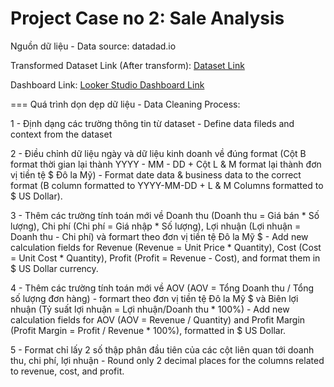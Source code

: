 # Project Case no 2: Sale Analysis

Nguồn dữ liệu - Data source: datadad.io

Transformed Dataset Link (After transform): [Dataset Link](https://docs.google.com/spreadsheets/d/1aNPMBCc8HfnI0tA7yR0WR3jT2vYIoLhch4J_iWvUiZA/edit#gid=1956311044)

Dashboard Link: [Looker Studio Dashboard Link](https://lookerstudio.google.com/u/0/reporting/7126c72d-bc91-4c1e-a7ec-739a99b8d745/page/U3qoD) 

===
Quá trình dọn dẹp dữ liệu - Data Cleaning Process:

1 - Định dạng các trường thông tin từ dataset - Define data fileds and context from the dataset 

2 - Điều chỉnh dữ liệu ngày và dữ liệu kinh doanh về đúng format (Cột B format thời gian lại thành YYYY - MM - DD + Cột L & M format lại thành đơn vị tiền tệ $ Đô la Mỹ) - Format date data & business data to the correct format (B column formatted to YYYY-MM-DD + L & M Columns formatted to $ US Dollar).

3 - Thêm các trường tính toán mới về Doanh thu (Doanh thu = Giá bán * Số lượng), Chi phí (Chi phí = Giá nhập * Số lượng), Lợi nhuận (Lợi nhuận = Doanh thu - Chi phí) và formart theo đơn vị tiền tệ Đô la Mỹ $ - Add new calculation fields for Revenue (Revenue = Unit Price * Quantity), Cost (Cost = Unit Cost * Quantity), Profit (Profit = Revenue - Cost), and format them in $ US Dollar currency.

4 - Thêm các trường tính toán mới về AOV (AOV = Tổng Doanh thu / Tổng số lượng đơn hàng) - formart theo đơn vị tiền tệ Đô la Mỹ $ và Biên lợi nhuận (Tỷ suất lợi nhuận = Lợi nhuận/Doanh thu * 100%) - Add new calculation fields for AOV (AOV = Revenue / Quantity) and Profit Margin (Profit Margin = Profit / Revenue * 100%), formatted in $ US Dollar. 

5 - Format chỉ lấy 2 số thập phân đầu tiên của các cột liên quan tới doanh thu, chi phí, lợi nhuận - Round only 2 decimal places for the columns related to revenue, cost, and profit.
